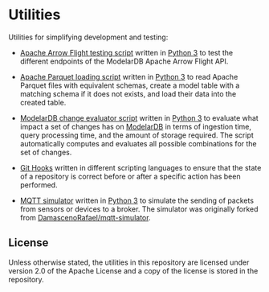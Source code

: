 # Utilities
Utilities for simplifying development and testing:

- [Apache Arrow Flight testing script](Apache-Arrow-Flight-Tester) written in
  [Python 3](https://www.python.org/) to test the different endpoints of the
  ModelarDB Apache Arrow Flight API.

- [Apache Parquet loading script](Apache-Parquet-Loader) written in [Python
  3](https://www.python.org/) to read Apache Parquet files with equivalent
  schemas, create a model table with a matching schema if it does not exists,
  and load their data into the created table.

- [ModelarDB change evaluator script](Evaluate-ModelarDB-Changes) written in
  [Python 3](https://www.python.org/) to evaluate what impact a set of changes
  has on [ModelarDB](https://github.com/ModelarData/ModelarDB-RS) in terms of
  ingestion time, query processing time, and the amount of storage required. The
  script automatically computes and evaluates all possible combinations for the
  set of changes.

- [Git Hooks](Git-Hooks) written in different scripting languages to ensure that
  the state of a repository is correct before or after a specific action has
  been performed.

- [MQTT simulator](MQTT-Simulator) written in [Python
  3](https://www.python.org/) to simulate the sending of packets from sensors or
  devices to a broker. The simulator was originally forked from
  [DamascenoRafael/mqtt-simulator](https://github.com/DamascenoRafael/mqtt-simulator).

## License
Unless otherwise stated, the utilities in this repository are licensed
under version 2.0 of the Apache License and a copy of the license is
stored in the repository.
